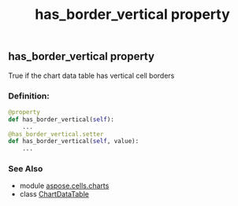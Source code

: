 ﻿---
title: has_border_vertical property
second_title: Aspose.Cells for Python via .NET API References
description: 
type: docs
weight: 100
url: /aspose.cells.charts/chartdatatable/has_border_vertical/
is_root: false
---

## has_border_vertical property


True if the chart data table has vertical cell borders
### Definition:
```python
@property
def has_border_vertical(self):
    ...
@has_border_vertical.setter
def has_border_vertical(self, value):
    ...
```

### See Also
* module [aspose.cells.charts](../../)
* class [ChartDataTable](/cells/python-net/aspose.cells.charts/chartdatatable)
